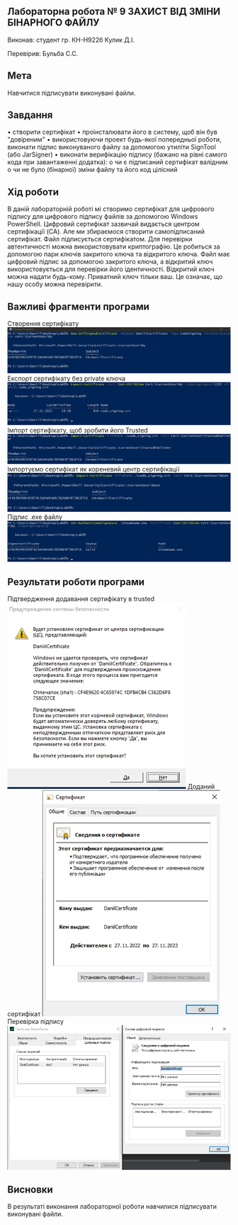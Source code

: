 ## Лабораторна робота № 9 ЗАХИСТ ВІД ЗМІНИ БІНАРНОГО ФАЙЛУ

Виконав:
студент гр. КН-Н922б
Кулик Д.І.

Перевірив:
Бульба С.С.

## Мета
Навчитися підписувати виконувані файли.

## Завдання
•	створити сертифікат
•	проінсталювати його в систему, щоб він був "довіреним"
•	використовуючи проект будь-якої попередньої роботи, виконати підпис виконуваного файлу за допомогою утиліти SignTool (або JarSigner)
•	виконати верифікацію підпису (бажано на рівні самого кода при завантаженні додатка):
o	чи є підписаний сертифікат валідним
o	чи не було (бінарної) зміни файлу та його код цілісний

## Хід роботи
В даній лабораторній роботі мі створимо сертифікат для цифрового підпису для цифрового підпису файлів за допомогою Windows PowerShell. Цифровий сертифікат зазвичай видається центром сертифікації (CA). Але ми збираємося створити самопідписаний сертифікат. 
Файл підписується сертифікатом. Для перевірки автентичності можна використовувати криптографію. Це робиться за допомогою пари ключів закритого ключа та відкритого ключа. Файл має цифровий підпис за допомогою закритого ключа, а відкритий ключ використовується для перевірки його ідентичності. Відкритий ключ можна надати будь-кому. Приватний ключ тільки ваш. Це означає, що нашу особу можна перевірити.

## Важливі фрагменти програми
Створення сертифікату
![Створення сертифікату](/lab09/doc/create_cer.png)
Експорт сертифікату без private ключа 
![Експорт сертифікату](/lab09/doc/export_cer.png)
Імпорт сертифікату, щоб зробити його Trusted
![Імпорт Trusted](/lab09/doc/imp_trusted.png)
Імпортуємо сертифікат як кореневий центр сертифікації
![Імпорт Root](/lab09/doc/imp_root.png)
Підпис .exe файлу
![Sign exe](/lab09/doc/sign_exe.png)
## Результати роботи програми

Підтвердження додавання сертифікату в trusted
![Пдтвердження](/lab09/doc/verify.png)
Доданий сертифікат
![Доданий сертифікат](/lab09/doc/added_cer.png)
Перевірка підпису
![Перевірка підпису](/lab09/doc/verify_sign.png)
## Висновки
В результаті виконання лабораторної роботи навчилися підписувати виконувані файли.